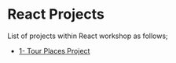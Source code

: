 # React Projects

List of projects within React workshop as follows;


- [1- Tour Places Project](./001-Tour-Places-RP-01/README.md)


  

